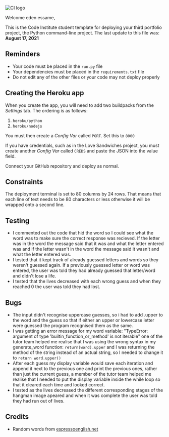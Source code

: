 ![CI logo](https://codeinstitute.s3.amazonaws.com/fullstack/ci_logo_small.png)

Welcome eden essame,

This is the Code Institute student template for deploying your third portfolio project, the Python command-line project. The last update to this file was: **August 17, 2021**

## Reminders

* Your code must be placed in the `run.py` file
* Your dependencies must be placed in the `requirements.txt` file
* Do not edit any of the other files or your code may not deploy properly

## Creating the Heroku app

When you create the app, you will need to add two buildpacks from the _Settings_ tab. The ordering is as follows:

1. `heroku/python`
2. `heroku/nodejs`

You must then create a _Config Var_ called `PORT`. Set this to `8000`

If you have credentials, such as in the Love Sandwiches project, you must create another _Config Var_ called `CREDS` and paste the JSON into the value field.

Connect your GitHub repository and deploy as normal.

## Constraints

The deployment terminal is set to 80 columns by 24 rows. That means that each line of text needs to be 80 characters or less otherwise it will be wrapped onto a second line.

## Testing

* I commented out the code that hid the word so I could see what the word was to make sure the correct response was recieved. If the letter was in the word the message said that it was and what the letter entered was and if the letter wasn't in the word the message said it wasn't and what the letter entered was.
* I tested that it kept track of already guessed letters and words so they weren't guessed again. If a previously guessed letter or word was entered, the user was told they had already guessed that letter/word and didn't lose a life.
* I tested that the lives decreased with each wrong guess and when they reached 0 the user was told they had lost. 

## Bugs

* The input didn't recognise uppercase guesses, so i had to add .upper to the word and the guess so that if either an upper or lowercase letter were guessed the program recognised them as the same.
* I was getting an error message for my word variable: "TypeError: argument of type 'builtin_function_or_method' is not iterable" one of the tutor team helped me realise that I was using the wrong syntax in my generate_word function: `return(word).upper` and I was returning the method of the string instead of an actual string, so I needed to change it to `return word.upper()`
* After each guess my display variable would save each iteration and append it next to the previous one and print the previous ones, rather than just the current guess, a member of the tutor team helped me realise that I needed to put the display variable inside the while loop so that it cleared each time and looked correct.
* I tested as the lives decreased the different corresponding stages of the hangman image apeared and when it was complete the user was told they had run out of lives.

## Credits

* Random words from [espressoenglish.net](https://www.espressoenglish.net/the-100-most-common-words-in-english/)